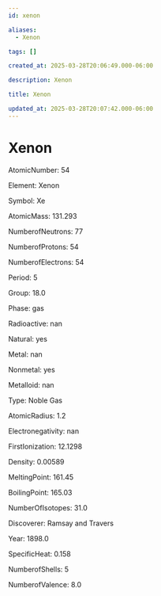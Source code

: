 ```yaml
---
id: xenon

aliases:
  - Xenon

tags: []

created_at: 2025-03-28T20:06:49.000-06:00

description: Xenon

title: Xenon

updated_at: 2025-03-28T20:07:42.000-06:00
---
```


# Xenon

AtomicNumber: 54

Element: Xenon

Symbol: Xe

AtomicMass: 131.293

NumberofNeutrons: 77

NumberofProtons: 54

NumberofElectrons: 54

Period: 5

Group: 18.0

Phase: gas

Radioactive: nan

Natural: yes

Metal: nan

Nonmetal: yes

Metalloid: nan

Type: Noble Gas

AtomicRadius: 1.2

Electronegativity: nan

FirstIonization: 12.1298

Density: 0.00589

MeltingPoint: 161.45

BoilingPoint: 165.03

NumberOfIsotopes: 31.0

Discoverer: Ramsay and Travers

Year: 1898.0

SpecificHeat: 0.158

NumberofShells: 5

NumberofValence: 8.0
